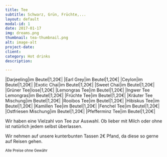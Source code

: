 ```yaml
---
title: Tee
subtitle: Schwarz, Grün, Früchte,...
layout: default
modal-id: 1
date: 2017-01-17
img: dreams.png
thumbnail: tea-thumbnail.png
alt: image-alt
project-date: 
client: 
category: Hot drinks
description:

---
```


|Darjeeling|im Beutel|1,20€|
|Earl Grey|im Beutel|1,20€|
|Ceylon|im Beutel|1,20€|
|Exotic Chai|im Beutel|1,20€|
|Sweet Chai|im Beutel|1,20€|
|Grüner Tee|lose|1,20€|
|Lemongras Tee|im Beutel|1,20€|
|Ingwer Tee Lemongras|im Beutel|1,20€|
|Früchte Tee|im Beutel|1,20€|
|Kräuter Tee Mischung|im Beutel|1,20€|
|Rooibos Tee|im Beutel|1,20€|
|Hibiskus Tee|im Beutel|1,20€|
|Kamillen Tee|im Beutel|1,20€|
|Fenchel Tee|im Beutel|1,20€|
|Ostfriesen Mischung|im Beutel|1,20€|
|Pfefferminz Tee|im Beutel|1,20€|

Wir haben eine Vielzahl von Tee zur Auswahl. Ob lieber mit Milch oder ohne ist natürlich jedem selbst überlassen.

Wir nehmen auf unsere kunterbunten Tassen 2€ Pfand, da diese so gerne auf Reisen gehen.

<sub>Alle Preise ohne Gewähr</sub>
